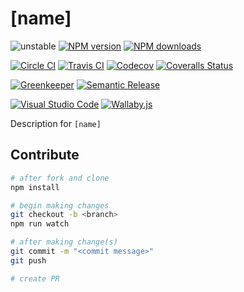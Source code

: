 # [name]

![unstable][unstable-image]
[![NPM version][npm-image]][npm-url]
[![NPM downloads][downloads-image]][downloads-url]

[![Circle CI][circleci-image]][circleci-url]
[![Travis CI][travis-image]][travis-url]
[![Codecov][codecov-image]][codecov-url]
[![Coveralls Status][coveralls-image]][coveralls-url]

[![Greenkeeper][greenkeeper-image]][greenkeeper-url]
[![Semantic Release][semantic-release-image]][semantic-release-url]

[![Visual Studio Code][vscode-image]][vscode-url]
[![Wallaby.js][wallaby-image]][wallaby-url]

Description for `[name]`

## Contribute

```sh
# after fork and clone
npm install

# begin making changes
git checkout -b <branch>
npm run watch

# after making change(s)
git commit -m "<commit message>"
git push

# create PR
```

[circleci-image]: https://circleci.com/gh/[repository]/tree/master.svg?style=shield
[circleci-url]: https://circleci.com/gh/[repository]/tree/master
[codecov-image]: https://codecov.io/gh/[repository]/branch/master/graph/badge.svg
[codecov-url]: https://codecov.io/gh/[repository]
[coveralls-image]: https://coveralls.io/repos/github/[repository]/badge.svg?branch=master
[coveralls-url]: https://coveralls.io/github/[repository]?branch=master
[downloads-image]: https://img.shields.io/npm/dm/[name].svg?style=flat
[downloads-url]: https://npmjs.org/package/[name]
[greenkeeper-image]: https://badges.greenkeeper.io/[repository].svg
[greenkeeper-url]: https://greenkeeper.io/
[npm-image]: https://img.shields.io/npm/v/[name].svg?style=flat
[npm-url]: https://npmjs.org/package/[name]
[semantic-release-image]: https://img.shields.io/badge/%20%20%F0%9F%93%A6%F0%9F%9A%80-semantic--release-e10079.svg
[semantic-release-url]: https://github.com/semantic-release/semantic-release
[travis-image]: https://img.shields.io/travis/[repository]/master.svg?style=flat
[travis-url]: https://travis-ci.com/[repository]?branch=master
[unstable-image]: https://img.shields.io/badge/stability-unstable-yellow.svg
[vscode-image]: https://img.shields.io/badge/vscode-ready-green.svg
[vscode-url]: https://code.visualstudio.com/
[wallaby-image]: https://img.shields.io/badge/wallaby.js-configured-green.svg
[wallaby-url]: https://wallabyjs.com
